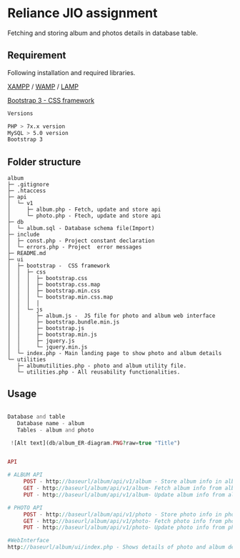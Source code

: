 # Reliance JIO assignment

Fetching and storing album and photos details in database table.

## Requirement

Following installation and required libraries.

[XAMPP](https://www.apachefriends.org/download.html) / [WAMP](https://www.wampserver.com/en/) / [LAMP](https://phoenixnap.com/kb/how-to-install-lamp-stack-on-ubuntu)

[Bootstrap 3 - CSS framework](https://getbootstrap.com/docs/3.3/)

```bash
Versions

PHP > 7x.x version
MySQL > 5.0 version
Bootstrap 3

```

## Folder structure

```
album
├─ .gitignore
├─ .htaccess
├─ api
│  └─ v1
│     ├─ album.php - Fetch, update and store api
│     └─ photo.php - Ftech, update and store api
├─ db
│  └─ album.sql - Database schema file(Import)
├─ include
│  ├─ const.php - Project constant declaration
│  └─ errors.php - Project  error messages
├─ README.md
├─ ui
│  ├─ bootstrap -  CSS framework
│  │  ├─ css
│  │  │  ├─ bootstrap.css
│  │  │  ├─ bootstrap.css.map
│  │  │  ├─ bootstrap.min.css
│  │  │  └─ bootstrap.min.css.map
│  │  │  │
│  │  └─ js
│  │     ├─ album.js -  JS file for photo and album web interface
│  │     ├─ bootstrap.bundle.min.js
│  │     ├─ bootstrap.js
│  │     ├─ bootstrap.min.js
│  │     ├─ jquery.js
│  │     └─ jquery.min.js
│  └─ index.php - Main landing page to show photo and album details
└─ utilities
   ├─ albumutilities.php - photo and album utility file.
   └─ utilities.php - All reusability functionalities.

```

## Usage

```php

Database and table
   Database name - album
   Tables - album and photo

 ![Alt text](db/album_ER-diagram.PNG?raw=true "Title")


API

# ALBUM API
     POST - http://baseurl/album/api/v1/album - Store album info in album table .
     GET - http://baseurl/album/api/v1/album- Fetch album info from album table.
     PUT - http://baseurl/album/api/v1/album- Update album info from album table.

# PHOTO API
     POST - http://baseurl/album/api/v1/photo - Store photo info in photo table .
     GET - http://baseurl/album/api/v1/photo- Fetch photo info from photo table.
     PUT - http://baseurl/album/api/v1/photo- Update photo info from photo table.

#WebInterface
http://baseurl/album/ui/index.php - Shows details of photo and album details.

```
